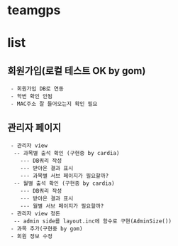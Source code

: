 # teamgps 

# list
  ## 회원가입(로컬 테스트 OK by gom)
     - 회원가입 DB로 연동
     - 학번 확인 안됨
     - MAC주소 잘 들어오는지 확인 필요
  ## 관리자 페이지
     - 관리자 view
      -- 과목별 출석 확인 (구현중 by cardia)
        --- DB쿼리 작성
        --- 받아온 결과 표시
        --- 과목별 서브 페이지가 필요할까?
      -- 월별 출석 확인 (구현중 by cardia)
        --- DB쿼리 작성
        --- 받아온 결과 표시
        --- 월별 서브 페이지가 필요할까?
     - 관리자 view 정돈
      -- admin side를 layout.inc에 함수로 구현(AdminSize())
     - 과목 추가(구현중 by gom)
     - 회원 정보 수정
